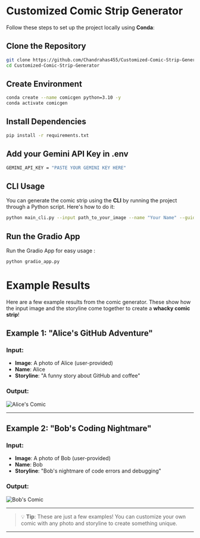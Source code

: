 # Customized Comic Strip Generator

Follow these steps to set up the project locally using **Conda**:

##  Clone the Repository

```bash
git clone https://github.com/Chandrahas455/Customized-Comic-Strip-Generator.git
cd Customized-Comic-Strip-Generator
```

##  Create Environment

```bash
conda create --name comicgen python=3.10 -y
conda activate comicgen
```

##  Install Dependencies

```bash
pip install -r requirements.txt
```

##  Add your Gemini API Key in .env

```bash
GEMINI_API_KEY = "PASTE YOUR GEMINI KEY HERE"
```

## CLI Usage

You can  generate the comic strip using the **CLI**  by running the project through a Python script. Here's how to do it:

```bash
python main_cli.py --input path_to_your_image --name "Your Name" --guide "Optional storyline prompt"
```

## Run the Gradio App

Run the Gradio App for easy usage :

```bash
python gradio_app.py
```
# Example Results

Here are a few example results from the comic generator. These show how the input image and the storyline come together to create a **whacky comic strip**!

## Example 1: "Alice's GitHub Adventure"

### Input:

- **Image**: A photo of Alice (user-provided)
- **Name**: Alice
- **Storyline**: "A funny story about GitHub and coffee"

### Output:

![Alice's Comic](path_to_example_image/alice_comic.png)

---

## Example 2: "Bob's Coding Nightmare"

### Input:

- **Image**: A photo of Bob (user-provided)
- **Name**: Bob
- **Storyline**: "Bob's nightmare of code errors and debugging"

### Output:

![Bob's Comic](path_to_example_image/bob_comic.png)

---

> 💡 **Tip**: These are just a few examples! You can customize your own comic with any photo and storyline to create something unique.

---




